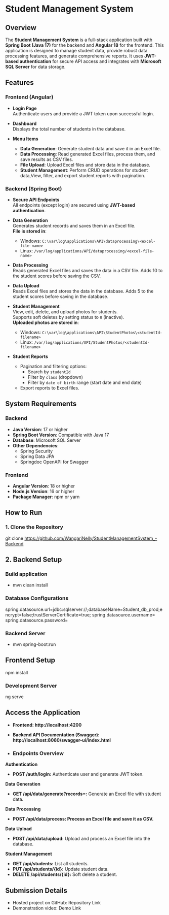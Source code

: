 # Student Management System

## Overview

The **Student Management System** is a full-stack application built with **Spring Boot (Java 17)** for the backend and **Angular 18** for the frontend. This application is designed to manage student data, provide robust data processing features, and generate comprehensive reports. It uses **JWT-based authentication** for secure API access and integrates with **Microsoft SQL Server** for data storage.

## Features

### Frontend (Angular)

- **Login Page**  
  Authenticate users and provide a JWT token upon successful login.

- **Dashboard**  
  Displays the total number of students in the database.

- **Menu Items**
    - **Data Generation**: Generate student data and save it in an Excel file.
    - **Data Processing**: Read generated Excel files, process them, and save results as CSV files.
    - **File Upload**: Upload Excel files and store data in the database.
    - **Student Management**: Perform CRUD operations for student data,View, filter, and export student reports with pagination.


### Backend (Spring Boot)

- **Secure API Endpoints**  
  All endpoints (except login) are secured using **JWT-based authentication**.

- **Data Generation**  
  Generates student records and saves them in an Excel file.  
  **File is stored in**:
    - Windows: `C:\var\log\applications\API\dataprocessing\<excel-file-name>`
    - Linux: `/var/log/applications/API/dataprocessing/<excel-file-name>`

- **Data Processing**  
  Reads generated Excel files and saves the data in a CSV file. Adds 10 to the student scores before saving the CSV.

- **Data Upload**  
  Reads Excel files and stores the data in the database. Adds 5 to the student scores before saving in the database.

- **Student Management**  
  View, edit, delete, and upload photos for students.  
  Supports soft deletes by setting status to `0` (inactive).  
  **Uploaded photos are stored in**:
    - Windows: `C:\var\log\applications\API\StudentPhotos\<studentId-filename>`
    - Linux: `/var/log/applications/API/StudentPhotos/<studentId-filename>`

- **Student Reports**
    - Pagination and filtering options:
        - Search by `studentId`
        - Filter by `class` (dropdown)
        - Filter by `date of birth` range (start date and end date)
    - Export reports to Excel files.

## System Requirements

### Backend
- **Java Version**: 17 or higher
- **Spring Boot Version**: Compatible with Java 17
- **Database**: Microsoft SQL Server
- **Other Dependencies**:
    - Spring Security
    - Spring Data JPA
    - Springdoc OpenAPI for Swagger

### Frontend
- **Angular Version**: 18 or higher
- **Node.js Version**: 16 or higher
- **Package Manager**: npm or yarn

## How to Run

### 1. Clone the Repository


git clone <https://github.com/WangariNelly/StudentManagementSystem_-Backend>

## 2. Backend Setup

### Build application
- mvn clean install


### Database Configurations
spring.datasource.url=jdbc:sqlserver://<your-server>;databaseName=Student_db_prod;encrypt=false;trustServerCertificate=true;
spring.datasource.username=<your-username>
spring.datasource.password=<your-password>

### Backend Server 
- mvn spring-boot:run

## Frontend Setup
npm  install

### Development Server
ng serve

## Access the Application
  - **Frontend: http://localhost:4200**
  - **Backend API Documentation (Swagger): http://localhost:8080/swagger-ui/index.html**


  - ### Endpoints Overview
**Authentication**
- **POST /auth/login:** Authenticate user and generate JWT token.

**Data Generation**
- **GET /api/data/generate?records=<number>:** Generate an Excel file with student data.

**Data Processing**
- **POST /api/data/process: Process an Excel file and save it as CSV.**

**Data Upload**
- **POST /api/data/upload:** Upload and process an Excel file into the database.

**Student Management**

- **GET /api/students:** List all students.
- **PUT /api/students/{id}:** Update student data.
- **DELETE /api/students/{id}:** Soft delete a student.

## Submission Details
- Hosted project on GitHub: Repository Link
- Demonstration video: Demo Link